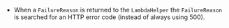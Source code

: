 * When a ```FailureReason``` is returned to the ```LambdaHelper``` the ```FailureReason``` is searched for an HTTP error code (instead of always using 500).